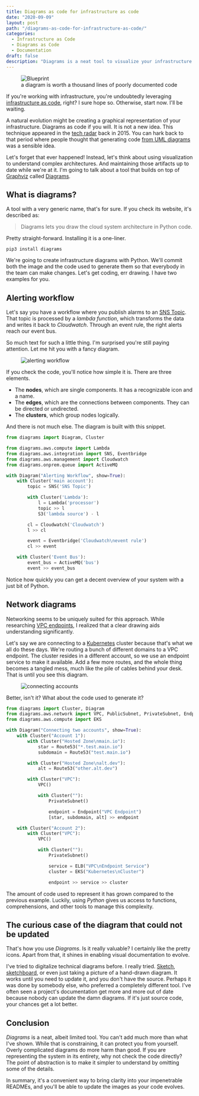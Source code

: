 ```yaml
---
title: Diagrams as code for infrastructure as code
date: "2020-09-09"
layout: post
path: "/diagrams-as-code-for-infrastructure-as-code/"
categories:
  - Infrastructure as Code
  - Diagrams as Code
  - Documentation
draft: false
description: "Diagrams is a neat tool to visualize your infrastructure using code. Using code allows easy modification and is version control friendly"
---
```


<figure class="figure figure--left">
  <img src="./images/blueprint.jpg" alt="Blueprint" />
  <figcaption class="figure__caption">
  a diagram is worth a thousand lines of poorly documented code
  </figcaption>
</figure>

If you're working with infrastructure, you're undoubtedly leveraging [infrastructure as code](https://searchitoperations.techtarget.com/definition/Infrastructure-as-Code-IAC), right? I sure hope so. Otherwise, start now. I'll be waiting.

A natural evolution might be creating a graphical representation of your infrastructure. Diagrams as code if you will. It is not a new idea. This technique appeared in the [tech radar](https://www.thoughtworks.com/radar/techniques/generated-infrastructure-diagrams) back in 2015. You can hark back to that period where people thought that generating code [from UML diagrams](https://softwareengineering.stackexchange.com/questions/124996/is-code-commonly-generated-from-uml) was a sensible idea.

Let's forget that ever happened! Instead, let's think about using visualization to understand complex architectures. And maintaining those artifacts up to date while we're at it. I'm going to talk about a tool that builds on top of [Graphviz](https://www.graphviz.org/) called [Diagrams](https://diagrams.mingrammer.com/).

## What is diagrams?

A tool with a very generic name, that's for sure. If you check its website, it's described as:

> Diagrams lets you draw the cloud system architecture in Python code.

Pretty straight-forward. Installing it is a one-liner.

<!-- installation -->
```shell
pip3 install diagrams
```

We're going to create infrastructure diagrams with Python. We'll commit both the image and the code used to generate them so that everybody in the team can make changes. Let's get coding, err drawing. I have two examples for you.

## Alerting workflow

Let's say you have a workflow where you publish alarms to an [SNS Topic](https://aws.amazon.com/sns/). That topic is processed by a _lambda function_, which transforms the data and writes it back to _Cloudwatch_. Through an event rule, the right alerts reach our event bus.

So much text for such a little thing. I'm surprised you're still paying attention. Let me hit you with a fancy diagram.

<figure class="figure">
  <img src="./images/alerting_workflow.png" alt="alerting workflow" />
</figure>

If you check the code, you'll notice how simple it is. There are three elements. 

- The **nodes**, which are single components. It has a recognizable icon and a name.
- The **edges**, which are the connections between components. They can be directed or undirected.
- The **clusters**, which group nodes logically.

And there is not much else. The diagram is built with this snippet.

<!-- alerting-workflow -->
```python
from diagrams import Diagram, Cluster

from diagrams.aws.compute import Lambda
from diagrams.aws.integration import SNS, Eventbridge
from diagrams.aws.management import Cloudwatch
from diagrams.onprem.queue import ActiveMQ

with Diagram("Alerting Workflow", show=True):
    with Cluster('main account'):
        topic = SNS('SNS Topic')

        with Cluster('Lambda'):
            l = Lambda('processor')
            topic >> l
            S3('lambda source') - l

        cl = Cloudwatch('Cloudwatch')
        l >> cl

        event = Eventbridge('Cloudwatch\nevent rule')
        cl >> event

    with Cluster('Event Bus'):
        event_bus = ActiveMQ('bus')
        event >> event_bus
```

Notice how quickly you can get a decent overview of your system with a just bit of Python.

## Network diagrams

Networking seems to be uniquely suited for this approach. While researching [VPC endpoints](../understanding-vpc-endpoints/), I realized that a clear drawing aids understanding significantly.

Let's say we are connecting to a [Kubernetes](https://kubernetes.io/) cluster because that's what we all do these days. We're routing a bunch of different domains to a VPC endpoint. The cluster resides in a different account, so we use an endpoint service to make it available. Add a few more routes, and the whole thing becomes a tangled mess, much like the pile of cables behind your desk. That is until you see this diagram.

<figure class="figure">
  <img src="./images/connecting_two_accounts.png" alt="connecting accounts" />
</figure>

Better, isn't it? What about the code used to generate it?

<!-- connecting-accounts -->
```python
from diagrams import Cluster, Diagram
from diagrams.aws.network import VPC, PublicSubnet, PrivateSubnet, Endpoint, ELB, Route53
from diagrams.aws.compute import EKS

with Diagram("Connecting two accounts", show=True):
    with Cluster("Account 1"):
        with Cluster("Hosted Zone\nmain.io"):
            star = Route53("*.test.main.io")
            subdomain = Route53("test.main.io")

        with Cluster("Hosted Zone\nalt.dev"):
            alt = Route53("other.alt.dev")

        with Cluster("VPC"):
            VPC()

            with Cluster(""):
                PrivateSubnet()

                endpoint = Endpoint("VPC Endpoint")
                [star, subdomain, alt] >> endpoint

    with Cluster("Account 2"):
        with Cluster("VPC"):
            VPC()

            with Cluster(""):
                PrivateSubnet()

                service = ELB("VPC\nEndpoint Service")
                cluster = EKS("Kubernetes\nCluster")

                endpoint >> service >> cluster
```

The amount of code used to represent it has grown compared to the previous example. Luckily, using _Python_ gives us access to functions, comprehensions, and other tools to manage this complexity.

## The curious case of the diagram that could not be updated

That's how you use _Diagrams_. Is it really valuable? I certainly like the pretty icons. Apart from that, it shines in enabling visual documentation to evolve.

I've tried to digitalize technical diagrams before. I really tried. [Sketch](https://www.sketch.com/), [sketchboard](https://sketchboard.io/), or even just taking a picture of a hand-drawn diagram. It works until you need to update it, and you don't have the source. Perhaps it was done by somebody else, who preferred a completely different tool. I've often seen a project's documentation get more and more out of date because nobody can update the damn diagrams. If it's just source code, your chances get a lot better.

## Conclusion

_Diagrams_ is a neat, albeit limited tool. You can't add much more than what I've shown. While that is constraining, it can protect you from yourself. Overly complicated diagrams do more harm than good. If you are representing the system in its entirety, why not check the code directly? The point of abstraction is to make it simpler to understand by omitting some of the details.

In summary, it's a convenient way to bring clarity into your impenetrable READMEs, and you'll be able to update the images as your code evolves.
